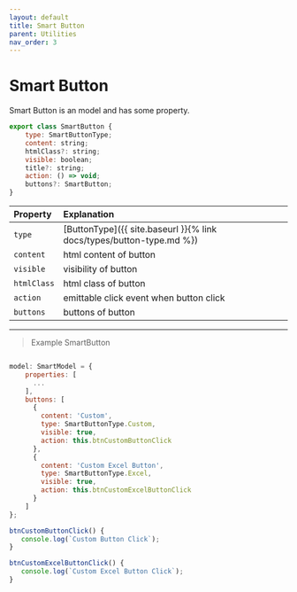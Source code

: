 ```yaml
---
layout: default
title: Smart Button
parent: Utilities
nav_order: 3
---
```


# Smart Button

Smart Button is an model and has some property.

```javascript
export class SmartButton {
    type: SmartButtonType;
    content: string;
    htmlClass?: string;
    visible: boolean;
    title?: string;
    action: () => void;
    buttons?: SmartButton;
}
```

| Property  | Explanation                          |
|:----------|:-------------------------------------|
| `type`    | [ButtonType]({{ site.baseurl }}{% link docs/types/button-type.md %})   |
| `content`      | html content of button                  |
| `visible`      | visibility of button              |
| `htmlClass`      | html class of button              |
| `action`      |  emittable click event when button click               |
| `buttons`      |  buttons of button               |

---

> Example SmartButton

```javascript

model: SmartModel = {
    properties: [
      ...
    ],
    buttons: [
      {
        content: 'Custom',
        type: SmartButtonType.Custom,
        visible: true,
        action: this.btnCustomButtonClick
      },
      {
        content: 'Custom Excel Button',
        type: SmartButtonType.Excel,
        visible: true,
        action: this.btnCustomExcelButtonClick
      }
    ]
};

btnCustomButtonClick() {
   console.log(`Custom Button Click`);
}

btnCustomExcelButtonClick() {
   console.log(`Custom Excel Button Click`);
}
```
